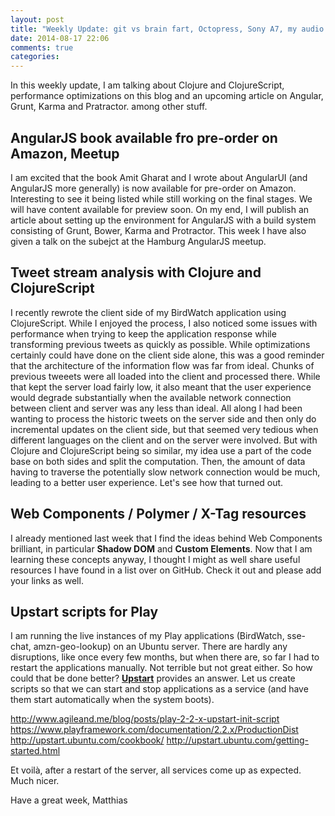 ```yaml
---
layout: post
title: "Weekly Update: git vs brain fart, Octopress, Sony A7, my audio setup"
date: 2014-08-17 22:06
comments: true
categories: 
---
```

In this weekly update, I am talking about Clojure and ClojureScript, performance optimizations on this blog and an upcoming article on Angular, Grunt, Karma and Pratractor. among other stuff.

<!-- more -->

## AngularJS book available fro pre-order on Amazon, Meetup
I am excited that the book Amit Gharat and I wrote about AngularUI (and AngularJS more generally) is now available for pre-order on Amazon. Interesting to see it being listed while still working on the final stages. We will have content available for preview soon. On my end, I will publish an article about setting up the environment for AngularJS with a build system consisting of Grunt, Bower, Karma and Protractor. This week I have also given a talk on the subejct at the Hamburg AngularJS meetup.

## Tweet stream analysis with Clojure and ClojureScript
I recently rewrote the client side of my BirdWatch application using ClojureScript. While I enjoyed the process, I also noticed some issues with performance when trying to keep the application response while transforming previous tweets as quickly as possible. While optimizations certainly could have done on the client side alone, this was a good reminder that the architecture of the information flow was far from ideal. Chunks of previous tweeets were all loaded into the client and processed there. While that kept the server load fairly low, it also meant that the user experience would degrade substantially when the available network connection between client and server was any less than ideal. All along I had been wanting to process the historic tweets on the server side and then only do incremental updates on the client side, but that seemed very tedious when different languages on the client and on the server were involved. But with Clojure and ClojureScript being so similar, my idea use a part of the code base on both sides and split the computation. Then, the amount of data having to traverse the potentially slow network connection would be much, leading to a better user experience. Let's see how that turned out.

## Web Components / Polymer / X-Tag resources
I already mentioned last week that I find the ideas behind Web Components brilliant, in particular **Shadow DOM** and **Custom Elements**. Now that I am learning these concepts anyway, I thought I might as well share useful resources I have found in a list over on GitHub. Check it out and please add your links as well.

## Upstart scripts for Play 
I am running the live instances of my Play applications (BirdWatch, sse-chat, amzn-geo-lookup) on an Ubuntu server. There are hardly any disruptions, like once every few months, but when there are, so far I had to restart the applications manually. Not terrible but not great either. So how could that be done better? **[Upstart](http://upstart.ubuntu.com)** provides an answer. Let us create scripts so that we can start and stop applications as a service (and have them start automatically when the system boots).

http://www.agileand.me/blog/posts/play-2-2-x-upstart-init-script
https://www.playframework.com/documentation/2.2.x/ProductionDist
http://upstart.ubuntu.com/cookbook/
http://upstart.ubuntu.com/getting-started.html

Et voilà, after a restart of the server, all services come up as expected. Much nicer.


Have a great week,
Matthias